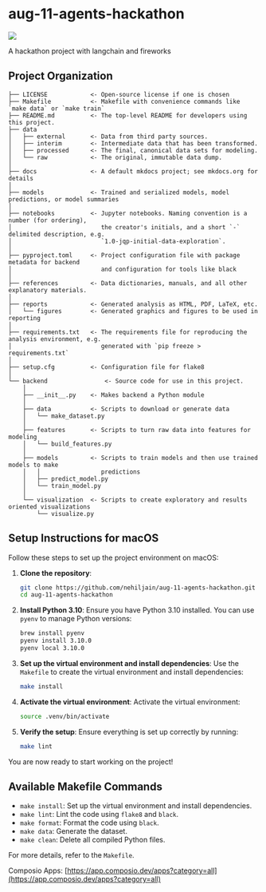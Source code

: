 # aug-11-agents-hackathon

<a target="_blank" href="https://cookiecutter-data-science.drivendata.org/">
    <img src="https://img.shields.io/badge/CCDS-Project%20template-328F97?logo=cookiecutter" />
</a>

A hackathon project with langchain and fireworks

## Project Organization

```
├── LICENSE            <- Open-source license if one is chosen
├── Makefile           <- Makefile with convenience commands like `make data` or `make train`
├── README.md          <- The top-level README for developers using this project.
├── data
│   ├── external       <- Data from third party sources.
│   ├── interim        <- Intermediate data that has been transformed.
│   ├── processed      <- The final, canonical data sets for modeling.
│   └── raw            <- The original, immutable data dump.
│
├── docs               <- A default mkdocs project; see mkdocs.org for details
│
├── models             <- Trained and serialized models, model predictions, or model summaries
│
├── notebooks          <- Jupyter notebooks. Naming convention is a number (for ordering),
│                         the creator's initials, and a short `-` delimited description, e.g.
│                         `1.0-jqp-initial-data-exploration`.
│
├── pyproject.toml     <- Project configuration file with package metadata for backend
│                         and configuration for tools like black
│
├── references         <- Data dictionaries, manuals, and all other explanatory materials.
│
├── reports            <- Generated analysis as HTML, PDF, LaTeX, etc.
│   └── figures        <- Generated graphics and figures to be used in reporting
│
├── requirements.txt   <- The requirements file for reproducing the analysis environment, e.g.
│                         generated with `pip freeze > requirements.txt`
│
├── setup.cfg          <- Configuration file for flake8
│
└── backend                <- Source code for use in this project.
    │
    ├── __init__.py    <- Makes backend a Python module
    │
    ├── data           <- Scripts to download or generate data
    │   └── make_dataset.py
    │
    ├── features       <- Scripts to turn raw data into features for modeling
    │   └── build_features.py
    │
    ├── models         <- Scripts to train models and then use trained models to make
    │   │                 predictions
    │   ├── predict_model.py
    │   └── train_model.py
    │
    └── visualization  <- Scripts to create exploratory and results oriented visualizations
        └── visualize.py
```

## Setup Instructions for macOS

Follow these steps to set up the project environment on macOS:

1. **Clone the repository**:

   ```sh
   git clone https://github.com/nehiljain/aug-11-agents-hackathon.git
   cd aug-11-agents-hackathon
   ```

2. **Install Python 3.10**:
   Ensure you have Python 3.10 installed. You can use `pyenv` to manage Python versions:

   ```sh
   brew install pyenv
   pyenv install 3.10.0
   pyenv local 3.10.0
   ```

3. **Set up the virtual environment and install dependencies**:
   Use the `Makefile` to create the virtual environment and install dependencies:

   ```sh
   make install
   ```

4. **Activate the virtual environment**:
   Activate the virtual environment:

   ```sh
   source .venv/bin/activate
   ```

5. **Verify the setup**:
   Ensure everything is set up correctly by running:
   ```sh
   make lint
   ```

You are now ready to start working on the project!

## Available Makefile Commands

- `make install`: Set up the virtual environment and install dependencies.
- `make lint`: Lint the code using `flake8` and `black`.
- `make format`: Format the code using `black`.
- `make data`: Generate the dataset.
- `make clean`: Delete all compiled Python files.

For more details, refer to the `Makefile`.

Composio Apps: [https://app.composio.dev/apps?category=all](https://app.composio.dev/apps?category=all)
